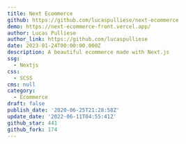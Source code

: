 ```yaml
---
title: Next Ecommerce
github: https://github.com/lucaspulliese/next-ecommerce
demo: https://next-ecommerce-front.vercel.app/
author: Lucas Pulliese
author_link: https://github.com/lucaspulliese
date: 2023-01-24T00:00:00.000Z
description: A beautiful ecommerce made with Next.js
ssg:
  - Nextjs
css:
  - SCSS
cms: null
category:
  - Ecommerce
draft: false
publish_date: '2020-06-25T21:28:58Z'
update_date: '2022-06-11T04:55:41Z'
github_star: 441
github_fork: 174
---
```


